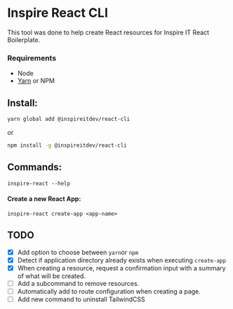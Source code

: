 # Inspire React CLI

This tool was done to help create React resources for Inspire IT React Boilerplate.

### Requirements
  - Node
  - [Yarn](https://yarnpkg.com/) or NPM

## Install:
```bash
yarn global add @inspireitdev/react-cli
```
or
```bash
npm install -g @inspireitdev/react-cli
```

## Commands:
`inspire-react --help`

#### Create a new React App:
`inspire-react create-app <app-name>`

## TODO

- [X] Add option to choose between `yarn`or `npm`
- [X] Detect if application directory already exists when executing `create-app`
- [X] When creating a resource, request a confirmation input with a summary of what will be created.
- [ ] Add a subcommand to remove resources.
- [ ] Automatically add to route configuration when creating a page.
- [ ] Add new command to uninstall TailwindCSS
